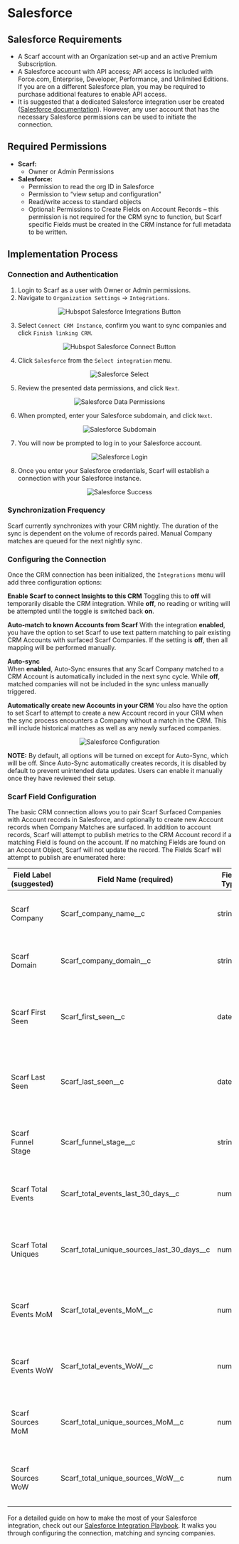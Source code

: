 # Salesforce

## Salesforce Requirements

- A Scarf account with an Organization set-up and an active Premium Subscription.
-   A Salesforce account with API access; API access is included with Force.com, Enterprise, Developer, Performance, and Unlimited Editions. If you are on a different Salesforce plan, you may be required to purchase additional features to enable API access.
-   It is suggested that a dedicated Salesforce integration user be created ([Salesforce documentation](https://help.salesforce.com/s/articleView?id=platform.integration_user.htm&type=5)). However, any user account that has the necessary Salesforce permissions can be used to initiate the connection.

## Required Permissions

- **Scarf:**
	-   Owner or Admin Permissions
-   **Salesforce:**
	-   Permission to read the org ID in Salesforce
    -   Permission to “view setup and configuration”
    -   Read/write access to standard objects
	-  Optional: Permissions to Create Fields on Account Records – this permission is not required for the CRM sync to function, but Scarf specific Fields must be created in the CRM instance for full metadata to be written.

## Implementation Process

### Connection and Authentication
1.  Login to Scarf as a user with Owner or Admin permissions.
2.  Navigate to `Organization Settings` -> `Integrations`.

<p align="center">
  <img src="https://static-assets.scarf.sh/docs/1%20-%20hubspot%20-%20salesforce%20-%20integrations%20button.png" alt="Hubspot Salesforce Integrations Button">
</p>

3.  Select `Connect CRM Instance`, confirm you want to sync companies and click `Finish linking CRM`.

<p align="center">
  <img src="https://static-assets.scarf.sh/docs/2%20-%20hubspot%20-%20salesforce%20-%20connect%20button.png" alt="Hubspot Salesforce Connect Button">
</p>

4.  Click `Salesforce` from the `Select integration` menu.

<p align="center">
  <img src="https://static-assets.scarf.sh/docs/Salesforce/1%20-%20salesforce%20-%20select.png" alt="Salesforce Select">
</p>

5.  Review the presented data permissions, and click `Next`.
  
<p align="center">
  <img src="https://static-assets.scarf.sh/docs/Salesforce/2%20-%20salesforce%20-%20data%20permissions.png" alt="Salesforce Data Permissions">
</p>


6.  When prompted, enter your Salesforce subdomain, and click `Next`.

<p align="center">
  <img src="https://static-assets.scarf.sh/docs/Salesforce/3%20-%20salesforce%20-%20subdomain.png" alt="Salesforce Subdomain">
</p>

7.  You will now be prompted to log in to your Salesforce account.
    
<p align="center">
  <img src="https://static-assets.scarf.sh/docs/Salesforce/4%20-%20salesforce%20-%20login.png" alt="Salesforce Login">
</p>

8.  Once you enter your Salesforce credentials, Scarf will establish a connection with your Salesforce instance.

<p align="center">
  <img src="https://static-assets.scarf.sh/docs/Salesforce/5%20-%20salesforce%20-%20success.png" alt="Salesforce Success">
</p>


### Synchronization Frequency

Scarf currently synchronizes with your CRM nightly. The duration of the sync is dependent on the volume of records paired. Manual Company matches are queued for the next nightly sync.

### Configuring the Connection

Once the CRM connection has been initialized, the `Integrations` menu will add three configuration options:

**Enable Scarf to connect Insights to this CRM**
Toggling this to **off** will temporarily disable the CRM integration. While **off**, no reading or writing will be attempted until the toggle is switched back **on**.

**Auto-match to known Accounts from Scarf**
With the integration **enabled**, you have the option to set Scarf to use text pattern matching to pair existing CRM Accounts with surfaced Scarf Companies. If the setting is **off**, then all mapping will be performed manually.

**Auto-sync**  
When **enabled**, Auto-Sync ensures that any Scarf Company matched to a CRM Account is automatically included in the next sync cycle. While **off**, matched companies will not be included in the sync unless manually triggered.

**Automatically create new Accounts in your CRM**
You also have the option to set Scarf to attempt to create a new Account record in your CRM when the sync process encounters a Company without a match in the CRM. This will include historical matches as well as any newly surfaced companies.

<p align="center">
  <img src="https://static-assets.scarf.sh/docs/Salesforce/6%20-%20salesforce%20-%20configuration.png" alt="Salesforce Configuration">
</p>

**NOTE:** By default, all options will be turned on except for Auto-Sync, which will be off. Since Auto-Sync automatically creates records, it is disabled by default to prevent unintended data updates. Users can enable it manually once they have reviewed their setup.

### Scarf Field Configuration

The basic CRM connection allows you to pair Scarf Surfaced Companies with Account records in Salesforce, and optionally to create new Account records when Company Matches are surfaced. In addition to account records, Scarf will attempt to publish metrics to the CRM Account record if a matching Field is found on the account. If no matching Fields are found on an Account Object, Scarf will not update the record. The Fields Scarf will attempt to publish are enumerated here:

| Field Label (suggested) | Field Name (required) | Field Type | Description |
|-------------------------|----------------------|-----------|-------------|
| Scarf Company          | Scarf_company_name__c | string    | Company Name as determined by Scarf Enrichment |
| Scarf Domain           | Scarf_company_domain__c | string    | Primary Internet Domain of the Company |
| Scarf First Seen       | Scarf_first_seen__c | date      | Date of First Event Scarf observed attributed to this Company |
| Scarf Last Seen        | Scarf_last_seen__c | date      | Date of most recent Event Scarf observed attributed to this Company |
| Scarf Funnel Stage     | Scarf_funnel_stage__c | string    | Current [Adoption Funnel Stage](https://docs.scarf.sh/funnel-stages/) of the Company |
| Scarf Total Events     | Scarf_total_events_last_30_days__c | number    | Total observed events in the last 30 days |
| Scarf Total Uniques    | Scarf_total_unique_sources_last_30_days__c | number    | Unique observed Event Sources (endpoints) in the last 30 days |
| Scarf Events MoM       | Scarf_total_events_MoM__c | number    | Change in Total Events over the previous Month |
| Scarf Events WoW       | Scarf_total_events_WoW__c | number    | Change in Total Events over the previous Week |
| Scarf Sources MoM      | Scarf_total_unique_sources_MoM__c | number    | Change in Unique Sources over the previous Month |
| Scarf Sources WoW      | Scarf_total_unique_sources_WoW__c | number    | Change in Unique Sources over the Previous Week |

For a detailed guide on how to make the most of your Salesforce integration, check out our [Salesforce Integration Playbook](https://about.scarf.sh/post/sync-scarf-data-with-salesforce). It walks you through configuring the connection, matching and syncing companies.
